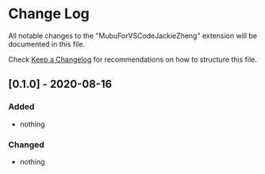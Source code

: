 <!--
 * @Author: your name
 * @Date: 2020-08-18 10:07:57
 * @LastEditTime: 2021-05-20 10:55:05
 * @LastEditors: updater
 * @Description: In User Settings Edit
 * @FilePath: \MubuForVSCode\CHANGELOG.md
-->

# Change Log

All notable changes to the "MubuForVSCodeJackieZheng" extension will be documented in this file.

Check [Keep a Changelog](http://keepachangelog.com/) for recommendations on how to structure this file.

## [0.1.0] - 2020-08-16

### Added

- nothing

### Changed

- nothing
